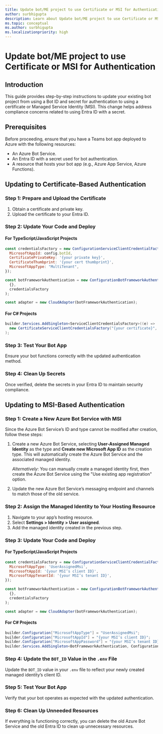 ```yaml
---
title: Update bot/ME project to use Certificate or MSI for Authentication
author: surbhigupta
description: Learn about Update bot/ME project to use Certificate or MSI for Authentication.
ms.topic: conceptual
ms.author: surbhigupta
ms.localizationpriority: high
---
```


# Update bot/ME project to use Certificate or MSI for Authentication

## Introduction

This guide provides step-by-step instructions to update your existing bot project from using a Bot ID and secret for authentication to using a certificate or Managed Service Identity (MSI). This change helps address compliance concerns related to using Entra ID with a secret.

## Prerequisites

Before proceeding, ensure that you have a Teams bot app deployed to Azure with the following resources:

- An Azure Bot Service.
- An Entra ID with a secret used for bot authentication.
- A resource that hosts your bot app (e.g., Azure App Service, Azure Functions).

## Updating to Certificate-Based Authentication

### Step 1: Prepare and Upload the Certificate

1. Obtain a certificate and private key.
2. Upload the certificate to your Entra ID.

### Step 2: Update Your Code and Deploy

#### For TypeScript/JavaScript Projects

```javascript
const credentialsFactory = new ConfigurationServiceClientCredentialFactory({
  MicrosoftAppId: config.botId,
  CertificatePrivateKey: '{your private key}',
  CertificateThumbprint: '{your cert thumbprint}',
  MicrosoftAppType: "MultiTenant",
});

const botFrameworkAuthentication = new ConfigurationBotFrameworkAuthentication(
  {},
  credentialsFactory
);

const adapter = new CloudAdapter(botFrameworkAuthentication);
```

#### For C# Projects

```csharp
builder.Services.AddSingleton<ServiceClientCredentialsFactory>((e) => 
  new CertificateServiceClientCredentialsFactory("{your certificate}", "{your Entra ID}")
);
```

### Step 3: Test Your Bot App

Ensure your bot functions correctly with the updated authentication method.

### Step 4: Clean Up Secrets

Once verified, delete the secrets in your Entra ID to maintain security compliance.

## Updating to MSI-Based Authentication

### Step 1: Create a New Azure Bot Service with MSI

Since the Azure Bot Service’s ID and type cannot be modified after creation, follow these steps:

1. Create a new Azure Bot Service, selecting **User-Assigned Managed Identity** as the type and **Create new Microsoft App ID** as the creation type. This will automatically create the Azure Bot Service and the associated managed identity.

   *Alternatively*: You can manually create a managed identity first, then create the Azure Bot Service using the "Use existing app registration" option.

2. Update the new Azure Bot Service’s messaging endpoint and channels to match those of the old service.

### Step 2: Assign the Managed Identity to Your Hosting Resource

1. Navigate to your app’s hosting resource.
2. Select **Settings > Identity > User assigned**.
3. Add the managed identity created in the previous step.

### Step 3: Update Your Code and Deploy

#### For TypeScript/JavaScript Projects

```javascript
const credentialsFactory = new ConfigurationServiceClientCredentialFactory({
  MicrosoftAppType: 'UserAssignedMsi',
  MicrosoftAppId: '{your MSI’s client ID}',
  MicrosoftAppTenantId: '{your MSI’s tenant ID}',
});

const botFrameworkAuthentication = new ConfigurationBotFrameworkAuthentication(
  {},
  credentialsFactory
);

const adapter = new CloudAdapter(botFrameworkAuthentication);
```

#### For C# Projects

```csharp
builder.Configuration["MicrosoftAppType"] = "UserAssignedMsi";
builder.Configuration["MicrosoftAppId"] = "{your MSI’s client ID}";
builder.Configuration["MicrosoftAppPassword"] = "{your MSI’s tenant ID}";
builder.Services.AddSingleton<BotFrameworkAuthentication, ConfigurationBotFrameworkAuthentication>();
```

### Step 4: Update the `BOT_ID` Value in the `.env` File

Update the `BOT_ID` value in your `.env` file to reflect your newly created managed identity’s client ID.

### Step 5: Test Your Bot App

Verify that your bot operates as expected with the updated authentication.

### Step 6: Clean Up Unneeded Resources

If everything is functioning correctly, you can delete the old Azure Bot Service and the old Entra ID to clean up unnecessary resources.
